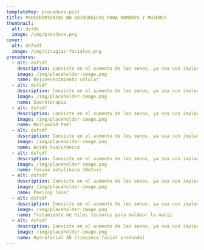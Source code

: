 ```yaml
---
templateKey: procedure-post
title: PROCEDIMIENTOS NO QUIRÚRGICOS PARA HOMBRES Y MUJERES
thumbnail:
  alt: dsfds
  image: /img/proc4xxx.png
cover:
  alt: dsfsdf
  image: /img/cirugias-faciales.png
procedures:
  - alt: dsfsdf
    description: Consiste en el aumento de los senos, ya sea con implantes mamarios o con grasa del propio cuerpo del paciente según sea el caso y las necesidades de cada uno.  utilizamos  implantes de última tecnología y escogemos la mejor técnica según el tipo de senos, proporcionando así, resultados naturales y hermosos.
    image: /img/placeholder-image.png
    name: Rejuvenecimiento celular
  - alt: dsfsdf
    description: Consiste en el aumento de los senos, ya sea con implantes mamarios o con grasa del propio cuerpo del paciente según sea el caso y las necesidades de cada uno.  utilizamos  implantes de última tecnología y escogemos la mejor técnica según el tipo de senos, proporcionando así, resultados naturales y hermosos.
    image: /img/placeholder-image.png
    name: Sueroterapia
  - alt: dsfsdf
    description: Consiste en el aumento de los senos, ya sea con implantes mamarios o con grasa del propio cuerpo del paciente según sea el caso y las necesidades de cada uno.  utilizamos  implantes de última tecnología y escogemos la mejor técnica según el tipo de senos, proporcionando así, resultados naturales y hermosos.
    image: /img/placeholder-image.png
    name: Hollywood Peel
  - alt: dsfsdf
    description: Consiste en el aumento de los senos, ya sea con implantes mamarios o con grasa del propio cuerpo del paciente según sea el caso y las necesidades de cada uno.  utilizamos  implantes de última tecnología y escogemos la mejor técnica según el tipo de senos, proporcionando así, resultados naturales y hermosos.
    image: /img/placeholder-image.png
    name: Ácido Hualurónico
  - alt: dsfsdf
    description: Consiste en el aumento de los senos, ya sea con implantes mamarios o con grasa del propio cuerpo del paciente según sea el caso y las necesidades de cada uno.  utilizamos  implantes de última tecnología y escogemos la mejor técnica según el tipo de senos, proporcionando así, resultados naturales y hermosos.
    image: /img/placeholder-image.png
    name: Toxina botulínica (Botox)
  - alt: dsfsdf
    description: Consiste en el aumento de los senos, ya sea con implantes mamarios o con grasa del propio cuerpo del paciente según sea el caso y las necesidades de cada uno.  utilizamos  implantes de última tecnología y escogemos la mejor técnica según el tipo de senos, proporcionando así, resultados naturales y hermosos.
    image: /img/placeholder-image.png
    name: Peeling laser
  - alt: dsfsdf
    description: Consiste en el aumento de los senos, ya sea con implantes mamarios o con grasa del propio cuerpo del paciente según sea el caso y las necesidades de cada uno.  utilizamos  implantes de última tecnología y escogemos la mejor técnica según el tipo de senos, proporcionando así, resultados naturales y hermosos.
    image: /img/placeholder-image.png
    name: Tratamiento de hilos tensores para moldear la nariz
  - alt: dsfsdf
    description: Consiste en el aumento de los senos, ya sea con implantes mamarios o con grasa del propio cuerpo del paciente según sea el caso y las necesidades de cada uno.  utilizamos  implantes de última tecnología y escogemos la mejor técnica según el tipo de senos, proporcionando así, resultados naturales y hermosos.
    image: /img/placeholder-image.png
    name: Hydrafacial 4D (limpieza facial produnda)
---
```


